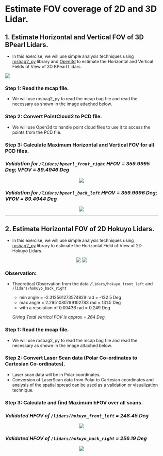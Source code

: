 # Estimate FOV coverage of 2D and 3D Lidar.

## 1. Estimate Horizontal and Vertical FOV of 3D BPearl Lidars.
- In this exercise, we will use simple analysis techniques using [rosbag2_py](https://github.com/ros2/rosbag2) library and [Open3d](http://www.open3d.org/) to estimate the Horizontal and Vertical Fields of View
of 3D BPearl Lidars.
<img src="https://github.com/SaiSugunSegu/perception_sugun_dex/assets/50354583/3641c81b-aa95-466f-bbc3-629d8ba2a711">

### Step 1: Read the mcap file.
- We will use rosbag2_py to read the mcap bag file and read the necessary as shown in the image attached below. 
### Step 2: Convert PointCloud2 to PCD file.
- We will use Open3d to handle point cloud files to use it to access the points from the PCD file.

### Step 3: Calculate Maximum Horizontal and Vertical FOV for all PCD files.

### _Validation for `/lidars/bpearl_front_right` HFOV = 359.9995 Deg; VFOV = 89.4946 Deg_

<p align="center">
  <img src = "https://github.com/SaiSugunSegu/perception_sugun_dex/assets/50354583/d83be085-8db7-4ab2-a5f5-6f25634f7a8d">
</p>

### _Validation for `/lidars/bpearl_back_left` HFOV = 359.9996 Deg; VFOV =  89.4944 Deg_

<p align="center">
  <img src = "https://github.com/SaiSugunSegu/perception_sugun_dex/assets/50354583/b7167b07-5099-4d41-96bb-ae74e074de9a">
</p>


-----------------------------------------------------------------------------------------------------------------------------


## 2. Estimate Horizontal FOV of 2D Hokuyo Lidars.
- In this exercise, we will use simple analysis techniques using [rosbag2_py](https://github.com/ros2/rosbag2) library  to estimate the Horizontal Field of View
of 2D Hokuyo Lidars.

<p align="center">
<img src="https://github.com/SaiSugunSegu/perception_sugun_dex/assets/50354583/c5036292-cd72-4e77-8716-c907ea3f370d">
<img src="https://github.com/SaiSugunSegu/perception_sugun_dex/assets/50354583/176e76e2-f590-4208-813e-462ecd5ec72b">
</p>

### Observation: 
- Theoretical Observation from the data `/lidars/hokuyo_front_left` and `/lidars/hokuyo_back_right`
  - min angle = -2.312561273574829 rad = -132.5 Deg
  - max angle = 2.2951080799102783 rad = 131.5 Deg
  - with a resolution of 0.00436 rad = 0.249 Deg

  _Giving Total Vertical FOV is approx = 264 Deg._


### Step 1: Read the mcap file.
- We will use rosbag2_py to read the mcap bag file and read the necessary as shown in the image attached below. 

### Step 2: Convert Laser Scan data (Polar Co-ordinates to Cartesian Co-ordinates).
- Laser scan data will be in Polar coordinates.
- Conversion of LaserScan data from Polar to Cartesian coordinates and analysis of the spatial spread
can be used as a validation or visualization technique.

### Step 3: Calculate and find Maximum hFOV over all scans.

### _Validated HFOV of `/lidars/hokuyo_front_left` = 248.45 Deg_
  <p align="center">
<img src = "https://github.com/SaiSugunSegu/perception_sugun_dex/assets/50354583/51d7ef0d-2573-4bc5-ae8b-c49669cbd697">
  </p>
  

### _Validated HFOV of `/lidars/hokuyo_back_right` = 256.19 Deg_

  <p align="center">
<img src = "https://github.com/SaiSugunSegu/perception_sugun_dex/assets/50354583/9c0a6483-8b55-4f05-9f45-0e7791e7dbb4">
  </p>
